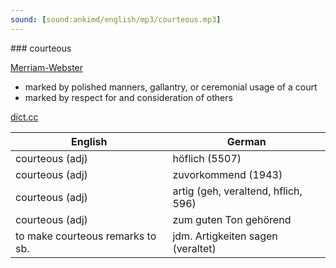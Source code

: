 ```yaml
---
sound: [sound:ankimd/english/mp3/courteous.mp3]
---
```


\### courteous

[Merriam-Webster](https://www.merriam-webster.com/dictionary/courteous)

- marked by polished manners, gallantry, or ceremonial usage of a court
- marked by respect for and consideration of others

[dict.cc](https://www.dict.cc/courteous)

| English        | German       |
| -------------- | ------------ |
| courteous (adj) | höflich (5507) |
| courteous (adj) | zuvorkommend (1943) |
| courteous (adj) | artig (geh, veraltend, hflich, 596) |
| courteous (adj) | zum guten Ton gehörend |
| to make courteous remarks to sb. | jdm. Artigkeiten sagen (veraltet) |

